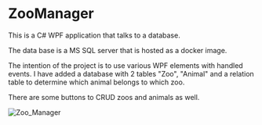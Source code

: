 # ZooManager
This is a C# WPF application that talks to a database.

The data base is a MS SQL server that is hosted as a docker image.

The intention of the project is to use various WPF elements with handled events. I have added a database with 2 tables "Zoo", "Animal" and a relation table to determine which animal belongs to which zoo.

There are some buttons to CRUD zoos and animals as well.

![Zoo_Manager](https://i.ibb.co/7t4VsjT/Zoo-Manager.png)
